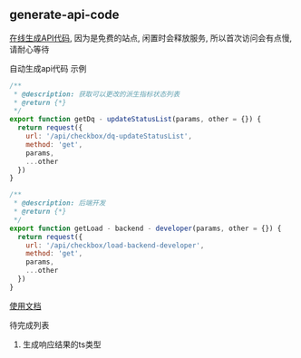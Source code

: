 ## generate-api-code

[在线生成API代码](https://generate-api-code.onrender.com), 因为是免费的站点, 闲置时会释放服务, 所以首次访问会有点慢, 请耐心等待

自动生成api代码 示例

```js
/**
 * @description: 获取可以更改的派生指标状态列表
 * @return {*}
 */
export function getDq - updateStatusList(params, other = {}) {
  return request({
    url: '/api/checkbox/dq-updateStatusList',
    method: 'get',
    params,
    ...other
  })
}

/**
 * @description: 后端开发
 * @return {*}
 */
export function getLoad - backend - developer(params, other = {}) {
  return request({
    url: '/api/checkbox/load-backend-developer',
    method: 'get',
    params,
    ...other
  })
}
```

[使用文档](https://juejin.cn/spost/7293124262352224256)


待完成列表

1. 生成响应结果的ts类型

